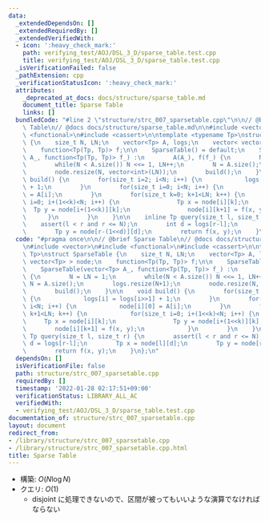 ```yaml
---
data:
  _extendedDependsOn: []
  _extendedRequiredBy: []
  _extendedVerifiedWith:
  - icon: ':heavy_check_mark:'
    path: verifying_test/AOJ/DSL_3_D/sparse_table.test.cpp
    title: verifying_test/AOJ/DSL_3_D/sparse_table.test.cpp
  _isVerificationFailed: false
  _pathExtension: cpp
  _verificationStatusIcon: ':heavy_check_mark:'
  attributes:
    _deprecated_at_docs: docs/structure/sparse_table.md
    document_title: Sparse Table
    links: []
  bundledCode: "#line 2 \"structure/strc_007_sparsetable.cpp\"\n\n// @brief Sparse\
    \ Table\n// @docs docs/structure/sparse_table.md\n\n#include <vector>\n#include\
    \ <functional>\n#include <cassert>\n\ntemplate <typename Tp>\nstruct SparseTable\
    \ {\n    size_t N, LN;\n    vector<Tp> A, logs;\n    vector< vector<Tp> > node;\n\
    \    function<Tp(Tp, Tp)> f;\n\n    SparseTable() = default;\n    SparseTable(vector<Tp>\
    \ A_, function<Tp(Tp, Tp)> f_) :\n        A(A_), f(f_) {\n        N = LN = 1;\n\
    \        while(N < A.size()) N <<= 1, LN++;\n        N = A.size();\n        logs.resize(N+1);\n\
    \        node.resize(N, vector<int>(LN));\n        build();\n    }\n\n    void\
    \ build() {\n        for(size_t i=2; i<N; i++) {\n            logs[i] = logs[i>>1]\
    \ + 1;\n        }\n        for(size_t i=0; i<N; i++) {\n            node[i][0]\
    \ = A[i];\n        }\n        for(size_t k=0; k+1<LN; k++) {\n            for(size_t\
    \ i=0; i+(1<<k)<N; i++) {\n                Tp x = node[i][k];\n              \
    \  Tp y = node[i+(1<<k)][k];\n                node[i][k+1] = f(x, y);\n      \
    \      }\n        }\n    }\n\n    inline Tp query(size_t l, size_t r) {\n    \
    \    assert(l < r and r <= N);\n        int d = logs[r-l];\n        Tp x = node[l][d];\n\
    \        Tp y = node[r-(1<<d)][d];\n        return f(x, y);\n    }\n};\n"
  code: "#pragma once\n\n// @brief Sparse Table\n// @docs docs/structure/sparse_table.md\n\
    \n#include <vector>\n#include <functional>\n#include <cassert>\n\ntemplate <typename\
    \ Tp>\nstruct SparseTable {\n    size_t N, LN;\n    vector<Tp> A, logs;\n    vector<\
    \ vector<Tp> > node;\n    function<Tp(Tp, Tp)> f;\n\n    SparseTable() = default;\n\
    \    SparseTable(vector<Tp> A_, function<Tp(Tp, Tp)> f_) :\n        A(A_), f(f_)\
    \ {\n        N = LN = 1;\n        while(N < A.size()) N <<= 1, LN++;\n       \
    \ N = A.size();\n        logs.resize(N+1);\n        node.resize(N, vector<int>(LN));\n\
    \        build();\n    }\n\n    void build() {\n        for(size_t i=2; i<N; i++)\
    \ {\n            logs[i] = logs[i>>1] + 1;\n        }\n        for(size_t i=0;\
    \ i<N; i++) {\n            node[i][0] = A[i];\n        }\n        for(size_t k=0;\
    \ k+1<LN; k++) {\n            for(size_t i=0; i+(1<<k)<N; i++) {\n           \
    \     Tp x = node[i][k];\n                Tp y = node[i+(1<<k)][k];\n        \
    \        node[i][k+1] = f(x, y);\n            }\n        }\n    }\n\n    inline\
    \ Tp query(size_t l, size_t r) {\n        assert(l < r and r <= N);\n        int\
    \ d = logs[r-l];\n        Tp x = node[l][d];\n        Tp y = node[r-(1<<d)][d];\n\
    \        return f(x, y);\n    }\n};\n"
  dependsOn: []
  isVerificationFile: false
  path: structure/strc_007_sparsetable.cpp
  requiredBy: []
  timestamp: '2022-01-28 02:17:51+09:00'
  verificationStatus: LIBRARY_ALL_AC
  verifiedWith:
  - verifying_test/AOJ/DSL_3_D/sparse_table.test.cpp
documentation_of: structure/strc_007_sparsetable.cpp
layout: document
redirect_from:
- /library/structure/strc_007_sparsetable.cpp
- /library/structure/strc_007_sparsetable.cpp.html
title: Sparse Table
---
```

- 構築: $O(N \log N)$
- クエリ: $O(1)$
  - disjoint に処理できないので、区間が被ってもいいような演算でなければならない

